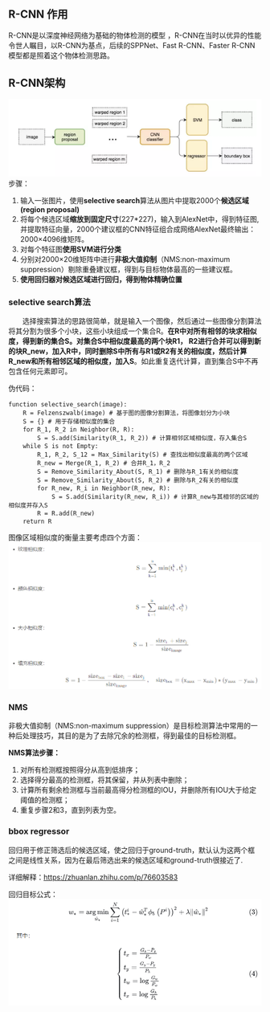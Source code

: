 ## R-CNN 作用
R-CNN是以深度神经网络为基础的物体检测的模型 ，R-CNN在当时以优异的性能令世人瞩目，以R-CNN为基点，后续的SPPNet、Fast R-CNN、Faster R-CNN模型都是照着这个物体检测思路。

## R-CNN架构
![alt text](db6d9b9c7c244783bb767f18b4dbb598.png)
步骤：
1. 输入一张图片，使用**selective search**算法从图片中提取2000个**候选区域(region proposal)**
2. 将每个候选区域**缩放到固定尺寸**(227*227)，输入到AlexNet中，得到特征图,并提取特征向量，2000个建议框的CNN特征组合成网络AlexNet最终输出：2000×4096维矩阵。
3. 对每个特征图**使用SVM进行分类**
4. 分别对2000×20维矩阵中进行**非极大值抑制**（NMS:non-maximum suppression）剔除重叠建议框，得到与目标物体最高的一些建议框。
5. **使用回归器对候选区域进行回归，得到物体精确位置**

### selective search算法
  选择搜索算法的思路很简单，就是输入一个图像，然后通过一些图像分割算法将其分割为很多个小块，这些小块组成一个集合R。**在R中对所有相邻的块求相似度，得到新的集合S。对集合S中相似度最高的两个块R1， R2进行合并可以得到新的块R_new，加入R中，同时删除S中所有与R1或R2有关的相似度，然后计算R_new和所有相邻区域的相似度，加入S**。如此重复迭代计算，直到集合S中不再包含任何元素即可。

伪代码：
```
function selective_search(image):
	R = Felzenszwalb(image) # 基于图的图像分割算法，将图像划分为小块
	S = {} # 用于存储相似度的集合
	for R_1, R_2 in Neighbor(R, R):
		S = S.add(Similarity(R_1, R_2)) # 计算相邻区域相似度，存入集合S
	while S is not Empty:
		R_1, R_2, S_12 = Max_Similarity(S) # 查找出相似度最高的两个区域
		R_new = Merge(R_1, R_2) # 合并R_1，R_2
		S = Remove_Similarity_About(S, R_1) # 删除与R_1有关的相似度
		S = Remove_Similarity_About(S, R_2) # 删除与R_2有关的相似度
		for R_new, R_i in Neighbor(R_new, R):
			S = S.add(Similarity(R_new, R_i)) # 计算R_new与其相邻的区域的相似度并存入S
		R = R.add(R_new)
	return R
```
图像区域相似度的衡量主要考虑四个方面：
![alt text](image.png)

### NMS
非极大值抑制（NMS:non-maximum suppression）是目标检测算法中常用的一种后处理技巧，其目的是为了去除冗余的检测框，得到最佳的目标检测框。

**NMS算法步骤：**
1. 对所有检测框按照得分从高到低排序；
2. 选择得分最高的检测框，将其保留，并从列表中删除；
3. 计算所有剩余检测框与当前最高得分检测框的IOU，并删除所有IOU大于给定阈值的检测框；
4. 重复步骤2和3，直到列表为空。

### bbox regressor
回归用于修正筛选后的候选区域，使之回归于ground-truth，默认认为这两个框之间是线性关系，因为在最后筛选出来的候选区域和ground-truth很接近了.

详细解释：https://zhuanlan.zhihu.com/p/76603583

回归目标公式：
![alt text](image-1.png)


